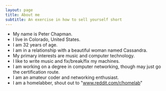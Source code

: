 ```yaml
---
layout: page
title: About me
subtitle: An exercise in how to sell yourself short
---
```


- My name is Peter Chapman. 
- I live in Colorado, United States.
- I am 32 years of age.
- I am in a relationship with a beautiful woman named Cassandra.
- My primary interests are music and computer technology.
- I like to write music and fix/break/fix my machines. 
- I am working on a degree in computer networking, though may just go the certification route.
- I am an amateur coder and networking enthusiast. 
- I am a homelabber, shout out to "www.reddit.com/r/homelab"



